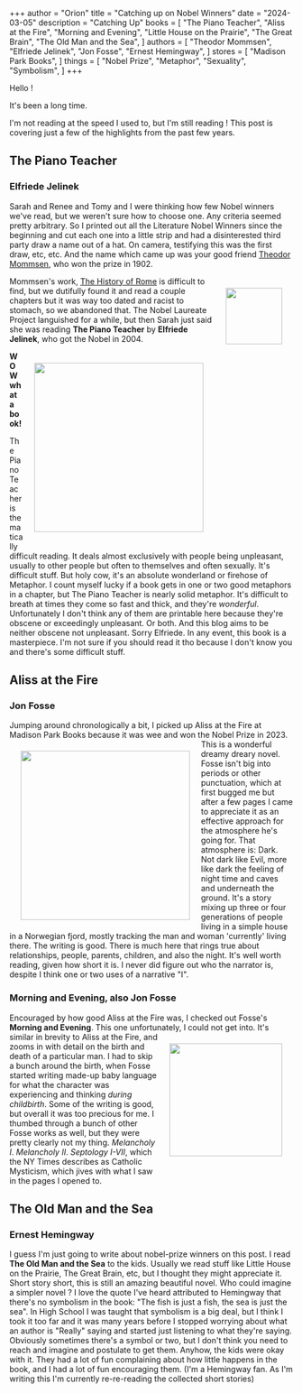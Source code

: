 +++
author = "Orion"
title = "Catching up on Nobel Winners"
date = "2024-03-05"
description = "Catching Up"
books = [
    "The Piano Teacher",
    "Aliss at the Fire",
    "Morning and Evening",
    "Little House on the Prairie",
    "The Great Brain",
    "The Old Man and the Sea",
]
authors = [
    "Theodor Mommsen",
    "Elfriede Jelinek",
    "Jon Fosse",
    "Ernest Hemingway",
]
stores = [
    "Madison Park Books",
]
things = [
    "Nobel Prize",
    "Metaphor",
    "Sexuality",
    "Symbolism",
]
+++

Hello !

It's been a long time.

I'm not reading at the speed I used to, but I'm still reading !
This post is covering just a few of the highlights from the past few years.

## The Piano Teacher
### Elfriede Jelinek

Sarah and Renee and Tomy and I were thinking how few Nobel winners we've read, but we weren't sure how to choose one.  Any criteria seemed pretty arbitrary.  So I printed out all the Literature Nobel Winners since the beginning and cut each one into a little strip and had a disinterested third party draw a name out of a hat. On camera, testifying this was the first draw, etc, etc.  And the name which came up was your good friend [Theodor Mommsen](https://en.wikipedia.org/wiki/Theodor_Mommsen), who won the prize in 1902.


[<img src="/images/440px-Theodor_Mommsen_2.jpg" width="100px"  style="padding:20px; float:right;">](https://en.wikipedia.org/wiki/Theodor_Mommsen)
Mommsen's work, [The History of Rome](https://en.wikipedia.org/wiki/The_History_of_Rome_(Mommsen)) is difficult to find, but we dutifully found it and read a couple chapters but it was way too dated and racist to stomach, so we abandoned that.   The Nobel Laureate Project languished for a while, but then Sarah just said she was reading **The Piano Teacher** by **Elfriede Jelinek**, who got the Nobel in 2004.


<img src="/images/the_piano_teacher.jpg" width="300px" style="padding:20px; float:right;">

**WOW what a book!**

The Piano Teacher is thematically difficult reading. It deals almost exclusively with people being unpleasant, usually to other people but often to themselves and often sexually.  It's difficult stuff.  But holy cow, it's an absolute wonderland or firehose of Metaphor.  I count myself lucky if a book gets in one or two good metaphors in a chapter, but The Piano Teacher is nearly solid metaphor.  It's difficult to breath at times they come so fast and thick, and they're *wonderful*.  Unfortunately I don't think any of them are printable here because they're obscene or exceedingly unpleasant. Or both. And this blog aims to be neither obscene not unpleasant.  Sorry Elfriede.   In any event, this book is a masterpiece.  I'm not sure if you should read it tho because I don't know you and there's some difficult stuff.



## Aliss at the Fire
### Jon Fosse
Jumping around chronologically a bit, I picked up Aliss at the Fire at Madison Park Books because it was wee and won the Nobel Prize in 2023.  <img src="/images/aliss_at_the_fire.jpg" width="300px" style="padding:20px; float:left;">
 This is a wonderful dreamy dreary novel.  Fosse isn't big into periods or other punctuation, which at first bugged me but after a few pages I came to appreciate it as an effective approach for the atmosphere he's going for.  That atmosphere is: Dark.   Not dark like Evil, more like dark the feeling of night time and caves and underneath the ground.  It's a story mixing up three or four generations of people living in a simple house in a Norwegian fjord, mostly tracking the man and woman 'currently' living there. The writing is good.  There is much here that rings true about relationships, people, parents, children, and also the night.  It's well worth reading, given how short it is. I never did figure out who the narrator is, despite I think one or two uses of a narrative "I".

### Morning and Evening, also Jon Fosse

Encouraged by how good Aliss at the Fire was, I checked out Fosse's **Morning and Evening**. This one unfortunately, I could not get into.  <img src="/images/morning_and_evening.jpg" width="200px" style="padding:20px; float:right;"> It's similar in brevity to Aliss at the Fire, and zooms in with detail on the birth and death of a particular man.  I had to skip a bunch around the birth, when Fosse started writing made-up baby language for what the character was experiencing and thinking *during childbirth*.  Some of the writing is good, but overall it was too precious for me.  I thumbed through a bunch of other Fosse works as well, but they were pretty clearly not my thing. *Melancholy I*. *Melancholy II*. *Septology I-VII*, which the NY Times describes as Catholic Mysticism, which jives with what I saw in the pages I opened to.


## The Old Man and the Sea
### Ernest Hemingway
I guess I'm just going to write about nobel-prize winners on this post.
I read **The Old Man and the Sea** to the kids.  Usually we read stuff like Little House on the Prairie, The Great Brain, etc, but I thought they might appreciate it.  Short story short, this is still an amazing beautiful novel.  Who could imagine a simpler novel ?  I love the quote I've heard attributed to Hemingway that there's no symbolism in the book: "The fish is just a fish, the sea is just the sea".  In High School I was taught that symbolism is a big deal, but I think I took it too far and it was many years before I stopped worrying about what an author is "Really" saying and started just listening to what they're saying.  Obviously sometimes there's a symbol or two, but I don't think you need to reach and imagine and postulate to get them.  Anyhow, the kids were okay with it. They had a lot of fun complaining about how little happens in the book, and I had a lot of fun encouraging them.  (I'm a Hemingway fan. As I'm writing this I'm currently re-re-reading the collected short stories)




